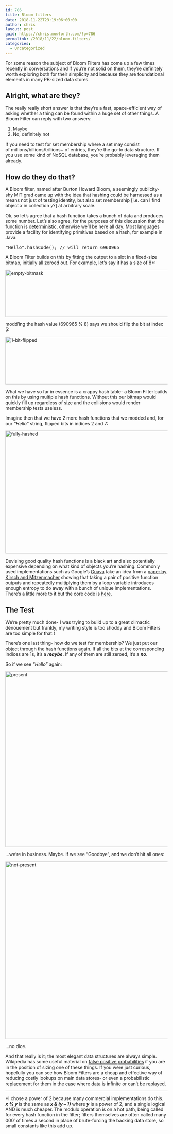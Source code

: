 ```yaml
---
id: 786
title: Bloom filters
date: 2018-11-22T23:19:06+00:00
author: chris
layout: post
guid: https://chris.mowforth.com/?p=786
permalink: /2018/11/22/bloom-filters/
categories:
  - Uncategorized
---
```

For some reason the subject of Bloom Filters has come up a few times recently in conversations and if you&#8217;re not solid on them, they&#8217;re definitely worth exploring both for their simplicity and because they are foundational elements in many PB-sized data stores.

## Alright, what are they?

The really really short answer is that they&#8217;re a fast, space-efficient way of asking whether a thing can be found within a huge set of other things. A Bloom Filter can reply with two answers:

  1. Maybe
  2. No, definitely not

If you need to test for set membership where a set may consist of millions/billions/trillions+ of entries, they&#8217;re the go-to data structure. If you use some kind of NoSQL database, you&#8217;re probably leveraging them already.

## How do they do that?

A Bloom filter, named after Burton Howard Bloom, a seemingly publicity-shy MIT grad came up with the idea that hashing could be harnessed as a means not just of testing identity, but also set membership [i.e. can I find object _x_ in collection _y_?] at arbitrary scale.

Ok, so let&#8217;s agree that a hash function takes a bunch of data and produces some number. Let&#8217;s also agree, for the purposes of this discussion that the function is <a href="https://en.wikipedia.org/wiki/Deterministic_algorithm" target="_blank">deterministic</a>, otherwise we&#8217;ll be here all day. Most languages provide a facility for identifying primitives based on a hash, for example in Java:

<pre>"Hello".hashCode(); // will return 6960965</pre>

A Bloom Filter builds on this by fitting the output to a slot in a fixed-size bitmap, initially all zeroed out. For example, let&#8217;s say it has a size of 8*:

[<img class="alignnone size-full wp-image-807" src="https://d2ub5d3l6xuomp.cloudfront.net/wp-content/uploads/2018/11/empty-bitmask.png" alt="empty-bitmask" width="770" height="146" />](https://d2ub5d3l6xuomp.cloudfront.net/wp-content/uploads/2018/11/empty-bitmask.png)

modd&#8217;ing the hash value (690965 % 8) says we should flip the bit at index 5:

[<img class="alignnone size-full wp-image-809" src="https://d2ub5d3l6xuomp.cloudfront.net/wp-content/uploads/2018/11/1-bit-flipped.png" alt="1-bit-flipped" width="794" height="148" />](https://d2ub5d3l6xuomp.cloudfront.net/wp-content/uploads/2018/11/1-bit-flipped.png)

What we have so far in essence is a crappy hash table- a Bloom Filter builds on this by using multiple hash functions. Without this our bitmap would quickly fill up regardless of size and the collisions would render membership tests useless.

Imagine then that we have 2 more hash functions that we modded and, for our _&#8220;Hello&#8221;_ string, flipped bits in indices 2 and 7:

[<img class="alignnone size-full wp-image-811" src="https://d2ub5d3l6xuomp.cloudfront.net/wp-content/uploads/2018/11/fully-hashed.png" alt="fully-hashed" width="728" height="382" />](https://d2ub5d3l6xuomp.cloudfront.net/wp-content/uploads/2018/11/fully-hashed.png)

Devising good quality hash functions is a black art and also potentially expensive depending on what kind of objects you&#8217;re hashing. Commonly used implementations such as Google&#8217;s <a href="https://github.com/google/guava/wiki/HashingExplained#bloomfilter" target="_blank">Guava</a> take an idea from a <a href="https://www.eecs.harvard.edu/~michaelm/postscripts/rsa2008.pdf" target="_blank">paper by Kirsch and Mitzenmacher</a> showing that taking a pair of positive function outputs and repeatedly multiplying them by a loop variable introduces enough entropy to do away with a bunch of unique implementations. There&#8217;s a little more to it but the core code is <a href="https://github.com/google/guava/blob/0e596412953f7f9f07070b64b63f0d38bb263bc8/android/guava/src/com/google/common/hash/BloomFilterStrategies.java#L54" target="_blank">here</a>.

## The Test

We&#8217;re pretty much done- I was trying to build up to a great climactic dénouement but frankly, my writing style is too shoddy and Bloom Filters are too simple for that<img src="https://chris.mowforth.com/wp-includes/images/smilies/frownie.png" alt=":(" class="wp-smiley" style="height: 1em; max-height: 1em;" /> 

There&#8217;s one last thing- how do we test for membership? We just put our object through the hash functions again. If all the bits at the corresponding indices are 1s, it&#8217;s a _**maybe**_. If any of them are still zeroed, it&#8217;s a _**no**_.

So if we see _&#8220;Hello&#8221;_ again:

[<img class="alignnone size-full wp-image-817" src="https://d2ub5d3l6xuomp.cloudfront.net/wp-content/uploads/2018/11/present.png" alt="present" width="734" height="546" />](https://d2ub5d3l6xuomp.cloudfront.net/wp-content/uploads/2018/11/present.png)

&#8230;we&#8217;re in business. Maybe. If we see &#8220;Goodbye&#8221;, and we don&#8217;t hit all ones:

[<img class="alignnone size-full wp-image-818" src="https://d2ub5d3l6xuomp.cloudfront.net/wp-content/uploads/2018/11/not-present.png" alt="not-present" width="732" height="552" />](https://d2ub5d3l6xuomp.cloudfront.net/wp-content/uploads/2018/11/not-present.png)

&#8230;no dice.

And that really is it; the most elegant data structures are always simple. Wikipedia has some useful material on <a href="https://en.wikipedia.org/wiki/Bloom_filter#Probability_of_false_positives" target="_blank">false positive probabilities</a> if you are in the position of sizing one of these things. If you were just curious, hopefully you can see how Bloom Filters are a cheap and effective way of reducing costly lookups on main data stores- or even a probabilistic replacement for them in the case where data is infinite or can&#8217;t be replayed.

* * *

*I chose a power of 2 because many commercial implementations do this. **_x % y_** is the same as **_x & (y &#8211; 1)_** where **_y_** is a power of 2, and a single logical AND is much cheaper. The modulo operation is on a hot path, being called for every hash function in the filter; filters themselves are often called many 000&#8242; of times a second in place of brute-forcing the backing data store, so small constants like this add up.
